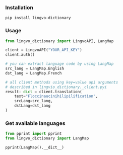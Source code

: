 ### Installation

``` shell
pip install lingvo-dictionary
```

### Usage
``` python
from lingvo_dictionary import LingvoAPI, LangMap

client = LingvoAPI("YOUR_API_KEY")
client.auth()

# you can extract language code by using LangMap
src_lang = LangMap.English
dst_lang = LangMap.French

# all client methods using key=value api arguments 
# described in lingvio_dictionary._client.pyi
result: dict = client.translation(
    text="Floccinaucinihilipilification",
    srcLang=src_lang,
    dstLang=dst_lang
)
```

### Get available languages
``` python
from pprint import pprint
from lingvo_dictionary import LangMap

pprint(LangMap().__dict__)
```
